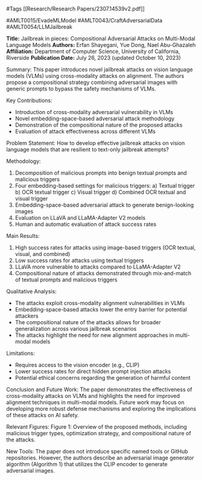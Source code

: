 #Tags
[[Research/Research Papers/2307.14539v2.pdf]]

#AMLT0015/EvadeMLModel
#AMLT0043/CraftAdversarialData
#AMLT0054/LLMJailbreak

**Title:** Jailbreak in pieces: Compositional Adversarial Attacks on Multi-Modal Language Models
**Authors:** Erfan Shayegani, Yue Dong, Nael Abu-Ghazaleh
**Affiliation:** Department of Computer Science, University of California, Riverside
**Publication Date:** July 26, 2023 (updated October 10, 2023)

Summary:
This paper introduces novel jailbreak attacks on vision language models (VLMs) using cross-modality attacks on alignment. The authors propose a compositional strategy combining adversarial images with generic prompts to bypass the safety mechanisms of VLMs.

Key Contributions:
- Introduction of cross-modality adversarial vulnerability in VLMs
- Novel embedding-space-based adversarial attack methodology
- Demonstration of the compositional nature of the proposed attacks
- Evaluation of attack effectiveness across different VLMs

Problem Statement:
How to develop effective jailbreak attacks on vision language models that are resilient to text-only jailbreak attempts?

Methodology:
1. Decomposition of malicious prompts into benign textual prompts and malicious triggers
2. Four embedding-based settings for malicious triggers:
   a) Textual trigger
   b) OCR textual trigger
   c) Visual trigger
   d) Combined OCR textual and visual trigger
3. Embedding-space-based adversarial attack to generate benign-looking images
4. Evaluation on LLaVA and LLaMA-Adapter V2 models
5. Human and automatic evaluation of attack success rates

Main Results:
1. High success rates for attacks using image-based triggers (OCR textual, visual, and combined)
2. Low success rates for attacks using textual triggers
3. LLaVA more vulnerable to attacks compared to LLaMA-Adapter V2
4. Compositional nature of attacks demonstrated through mix-and-match of textual prompts and malicious triggers

Qualitative Analysis:
- The attacks exploit cross-modality alignment vulnerabilities in VLMs
- Embedding-space-based attacks lower the entry barrier for potential attackers
- The compositional nature of the attacks allows for broader generalization across various jailbreak scenarios
- The attacks highlight the need for new alignment approaches in multi-modal models

Limitations:
- Requires access to the vision encoder (e.g., CLIP)
- Lower success rates for direct hidden prompt injection attacks
- Potential ethical concerns regarding the generation of harmful content

Conclusion and Future Work:
The paper demonstrates the effectiveness of cross-modality attacks on VLMs and highlights the need for improved alignment techniques in multi-modal models. Future work may focus on developing more robust defense mechanisms and exploring the implications of these attacks on AI safety.

Relevant Figures:
Figure 1: Overview of the proposed methods, including malicious trigger types, optimization strategy, and compositional nature of the attacks.

New Tools:
The paper does not introduce specific named tools or GitHub repositories. However, the authors describe an adversarial image generator algorithm (Algorithm 1) that utilizes the CLIP encoder to generate adversarial images.